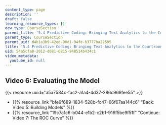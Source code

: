 ```yaml
---
content_type: page
description: ''
draft: false
learning_resource_types: []
ocw_type: CourseSection
parent_title: '5.4 Predictive Coding: Bringing Text Analytics to the Courtroom  (Recitation)'
parent_type: CourseSection
parent_uid: d4b1a3b9-42ed-98d1-94fe-b3777ba22595
title: '5.4 Predictive Coding: Bringing Text Analytics to the Courtroom  (Recitation)'
uid: 54a5cfa0-2012-d081-6815-948514b434c1
video_metadata:
  youtube_id: null
---
```

## Video 6: Evaluating the Model

{{< resource uuid="a5a7534c-fac2-a1a4-4d37-286c969fee55" >}}

- {{% resource_link "bfe9f689-1834-528b-fc47-66f67aa144c6" "Back: Video 5: Building Models" %}}
- {{% resource_link "19c7a1c6-b044-e1b2-c2b1-916f5be9f51f" "Continue: Video 7: The ROC Curve" %}}